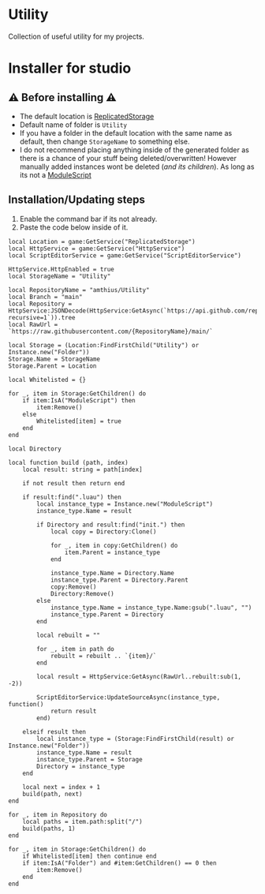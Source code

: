 # Utility
Collection of useful utility for my projects.

# Installer for studio 
## ⚠️ Before installing ⚠️
- The default location is [ReplicatedStorage](https://create.roblox.com/docs/reference/engine/classes/ReplicatedStorage)
- Default name of folder is `Utility`
- If you have a folder in the default location with the same name as default, then change `StorageName` to something else.
- I do not recommend placing anything inside of the generated folder as there is a chance of your stuff being deleted/overwritten! However manually added instances wont be deleted (_and its children_). As long as its not a [ModuleScript](https://create.roblox.com/docs/reference/engine/classes/ModuleScript)
## Installation/Updating steps
1. Enable the command bar if its not already.
2. Paste the code below inside of it.
```luau
local Location = game:GetService("ReplicatedStorage")
local HttpService = game:GetService("HttpService")
local ScriptEditorService = game:GetService("ScriptEditorService")

HttpService.HttpEnabled = true
local StorageName = "Utility"

local RepositoryName = "amthius/Utility"
local Branch = "main"
local Repository = HttpService:JSONDecode(HttpService:GetAsync(`https://api.github.com/repos/{RepositoryName}/git/trees/{Branch}?recursive=1`)).tree
local RawUrl = `https://raw.githubusercontent.com/{RepositoryName}/main/`

local Storage = (Location:FindFirstChild("Utility") or Instance.new("Folder"))
Storage.Name = StorageName
Storage.Parent = Location

local Whitelisted = {}

for _, item in Storage:GetChildren() do
	if item:IsA("ModuleScript") then
		item:Remove()
	else
		Whitelisted[item] = true
	end
end

local Directory

local function build (path, index)
	local result: string = path[index]

	if not result then return end

	if result:find(".luau") then
		local instance_type = Instance.new("ModuleScript")
		instance_type.Name = result

		if Directory and result:find("init.") then
			local copy = Directory:Clone()

			for _, item in copy:GetChildren() do
				item.Parent = instance_type
			end

			instance_type.Name = Directory.Name
			instance_type.Parent = Directory.Parent
			copy:Remove()
			Directory:Remove()
		else
			instance_type.Name = instance_type.Name:gsub(".luau", "")
			instance_type.Parent = Directory
		end
		
		local rebuilt = ""
		
		for _, item in path do
			rebuilt = rebuilt .. `{item}/`
		end
		
		local result = HttpService:GetAsync(RawUrl..rebuilt:sub(1, -2))
		
		ScriptEditorService:UpdateSourceAsync(instance_type, function()
			return result
		end)
	
	elseif result then
		local instance_type = (Storage:FindFirstChild(result) or Instance.new("Folder"))
		instance_type.Name = result
		instance_type.Parent = Storage
		Directory = instance_type
	end

	local next = index + 1	
	build(path, next)
end

for _, item in Repository do
	local paths = item.path:split("/")
	build(paths, 1)
end

for _, item in Storage:GetChildren() do
	if Whitelisted[item] then continue end
	if item:IsA("Folder") and #item:GetChildren() == 0 then
		item:Remove()
	end
end
```
